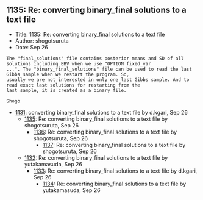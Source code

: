 ## 1135: Re: converting binary_final solutions to a text file

- Title: 1135: Re: converting binary_final solutions to a text file
- Author: shogotsuruta
- Date: Sep 26
```
The "final_solutions" file contains posterior means and SD of all solutions including EBV when we use "OPTION fixed_var
...". The "binary_final_solutions" file can be used to read the last Gibbs sample when we restart the program. So,
usually we are not interested in only one last Gibbs sample. And to read exact last solutions for restarting from the
last sample, it is created as a binary file.

Shogo
```

- [1131](1131.md): converting binary_final solutions to a text file by d.kgari, Sep 26
    - [1135](1135.md): Re: converting binary_final solutions to a text file by shogotsuruta, Sep 26
        - [1136](1136.md): Re: converting binary_final solutions to a text file by shogotsuruta, Sep 26
            - [1137](1137.md): Re: converting binary_final solutions to a text file by shogotsuruta, Sep 26
    - [1132](1132.md): Re: converting binary_final solutions to a text file by yutakamasuda, Sep 26
        - [1133](1133.md): Re: converting binary_final solutions to a text file by d.kgari, Sep 26
            - [1134](1134.md): Re: converting binary_final solutions to a text file by yutakamasuda, Sep 26
